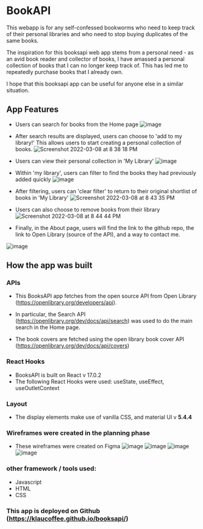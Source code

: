 # BookAPI

This webapp is for any self-confessed bookworms who need to keep track of their personal libraries and who need to stop buying duplicates of the same books.

The inspiration for this booksapi web app stems from a personal need - as an avid book reader and collector of books, I have amassed a personal collection of books that I can no longer keep track of. This has led me to repeatedly purchase books that I already own.

I hope that this booksapi app can be useful for anyone else in a similar situation.

## App Features

- Users can search for books from the Home page
![image](https://user-images.githubusercontent.com/31529132/157239407-925c7c22-458b-4439-8d6f-2e5e0d489e22.png)

- After search results are displayed, users can choose to 'add to my library!' This allows users to start creating a personal collection of books.
![Screenshot 2022-03-08 at 8 38 18 PM](https://user-images.githubusercontent.com/31529132/157239914-c5d02c03-b3b4-4c38-b4e3-53eba746fc90.png)

- Users can view their personal collection in 'My Library'
![image](https://user-images.githubusercontent.com/31529132/157240200-001765d0-1cd9-4465-acab-cf885ad08cf9.png)

- Within 'my library', users can filter to find the books they had previously added quickly
![image](https://user-images.githubusercontent.com/31529132/157240378-65634ffd-2445-4505-b480-876e61eaa1dd.png)

- After filtering, users can 'clear filter' to return to their original shortlist of books in 'My Library'
![Screenshot 2022-03-08 at 8 43 35 PM](https://user-images.githubusercontent.com/31529132/157240531-e43ad87b-dcbe-4f37-bba8-87acdfb9ddee.png)

- Users can also choose to remove books from their library
![Screenshot 2022-03-08 at 8 44 44 PM](https://user-images.githubusercontent.com/31529132/157243506-0956f676-36c8-414d-b7f9-ba0179ecca30.png)


- Finally, in the About page, users will find the link to the github repo, the link to Open Library (source of the API), and a way to contact me.

![image](https://user-images.githubusercontent.com/31529132/157241181-b7b08a32-39d1-4ac4-8852-2f3400989ca1.png)


## How the app was built

### APIs
- This BooksAPI app fetches from the open source API from Open Library (https://openlibrary.org/developers/api). 

- In particular, the Search API (https://openlibrary.org/dev/docs/api/search) was used to do the main search in the Home page.

- The book covers are fetched using the open library book cover API (https://openlibrary.org/dev/docs/api/covers)

### React Hooks
- BooksAPI is built on React v 17.0.2
- The following React Hooks were used: useState, useEffect, useOutletContext

### Layout
- The display elements make use of vanilla CSS, and material UI v **5.4.4**

### Wireframes were created in the planning phase
- These wireframes were created on Figma
![image](https://user-images.githubusercontent.com/31529132/157243000-7a83942c-69d6-4cf9-beda-49225ca2b011.png)
![image](https://user-images.githubusercontent.com/31529132/157243035-0abf3a8f-2164-42e0-981e-13d40859916a.png)
![image](https://user-images.githubusercontent.com/31529132/157243074-dfe1a267-9520-4fdb-9952-ae8c3e92f6ad.png)
![image](https://user-images.githubusercontent.com/31529132/157243119-38dc9f56-9ee3-4c3a-994d-e4325102a1f9.png)



### other framework / tools used:
- Javascript
- HTML
- CSS

### This app is deployed on Github (https://klaucoffee.github.io/booksapi/)




